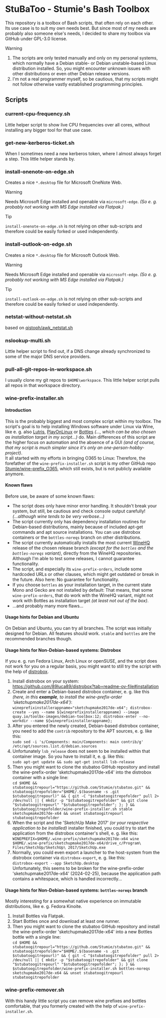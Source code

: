 # StuBaToo - Stumie's Bash Toolbox
This repository is a toolbox of Bash scripts, that often rely on each other.\
Its use case is to suit my own needs best. But since most of my needs are probably also someone else's needs, I decided to share my toolbox via GitHub under GPL-3.0 license.
> [!WARNING]
> 1. The scripts are only tested manually and only on my personal systems, which normally have a Debian stable- or Debian unstable-based Linux distribution installed. So, you might encounter unknown issues with other distributions or even other Debian release versions.
> 2. I'm not a real programmer myself, so be cautious, that my scripts might not follow otherwise vastly established programming principles.
## Scripts
### current-cpu-frequency.sh
Little helper script to show live CPU frequencies over all cores, without installing any bigger tool for that use case.
### get-new-kerberos-ticket.sh
When I sometimes need a new kerberos token, where I almost always forget a step. This little helper stands by.
### install-onenote-on-edge.sh
Creates a nice `*.desktop` file for Microsoft OneNote Web.

> [!WARNING]
> Needs Microsoft Edge installed and openable via `microsoft-edge`. _(So e. g. probably not working with MS Edge installed via Flatpak.)_

> [!TIP]
> `install-onenote-on-edge.sh` is not relying on other sub-scripts and therefore could be easily forked or used independently.
### install-outlook-on-edge.sh
Creates a nice `*.desktop` file for Microsoft Outlook Web.

> [!WARNING]
> Needs Microsoft Edge installed and openable via `microsoft-edge`. _(So e. g. probably not working with MS Edge installed via Flatpak.)_

> [!TIP]
> `install-outlook-on-edge.sh` is not relying on other sub-scripts and therefore could be easily forked or used independently.
### netstat-without-netstat.sh
based on [qistoph/awk_netstat.sh](https://gist.github.com/qistoph/1b0708c888f078c3720de6c6f9562997)
### nslookup-multi.sh
Little helper script to find out, if a DNS change already synchronized to some of the major DNS service providers.
### pull-all-git-repos-in-workspace.sh
I usually clone my git repos to `$HOME\workspace`. 
This little helper script pulls all repos in that workspace directory.
### wine-prefix-installer.sh
#### Introduction
This is the probably biggest and most complex script within my toolbox. The script's goal is to help installing Windows software under Linux via Wine, like e. g. also [Lutris](https://lutris.net/), [PlayOnLinux](https://www.playonlinux.com/) or [Bottles](https://usebottles.com/) _(..., which can be also chosen as installation target in my script...)_ do. Main differences of this script are the higher focus on automation and the absence of a GUI _(and of course, that my script is much simpler since it's only an one-person-hobby-project)_.\
It all started with my efforts in bringing O365 to Linux: Therefore, the forefather of the `wine-prefix-installer.sh` script is my other GitHub repo [Stumie/wine-prefix_O365](https://github.com/Stumie/wine-prefix_O365), which still exists, but is not publicly available anymore.
#### Known flaws
Before use, be aware of some known flaws:
* The script does only have minor error handling. It shouldn't break your system, but still, be cautious and check console output carefully! _(...although wine tends to be very verbose...)_
* The script currently only has dependency installation routines for Debian-based distributions, mainly because of included apt-get commands and apt source installations. You can use distrobox containers or the `bottles-noreqs` branch on other distributions.
* The script currently automatically installs the most current [WineHQ](https://www.winehq.org/) release of the chosen release branch _(except for the `bottles` and the `bottles-noreqs` variant)_, directly from the WineHQ repositories. Although I'm able to test some releases, I cannot guarantee functionality.
* The script, and especially its `wine-prefix-orders`, include some hardcoded URLs or other clauses, which might get outdated or break in the future. Also here: No guarantee for functionality.
* If you choose `bottles` as your installation target, in the current state Mono and Gecko are not installed by default: That means, that some `wine-prefix-orders`, that do work with the WineHQ variant, might not work with Bottles as installation target _(at least not out of the box)_.
* ...and probably many more flaws...
#### Usage hints for Debian and Ubuntu
On Debian and Ubuntu, you can try all branches. The script was initially designed for Debian. All features should work. `stable` and `bottles` are the recommended branches though.
#### Usage hints for Non-Debian-based systems: Distrobox
If you e. g. run Fedora Linux, Arch Linux or openSUSE, and the script does not work for you on a regular basis, you might want to still try the script with the help of [distrobox](https://github.com/89luca89/distrobox).
1. Install distrobox on your system: https://github.com/89luca89/distrobox?tab=readme-ov-file#installation
2. Create and enter a Debian-based distrobox container, e. g. like this _(here, in this __example__, to install the wine-prefix-order 'sketchupmake2017de-x64')_:  
`wineprefixinstallerappname="sketchupmake2017de-x64"; distrobox-create --yes --name ${wineprefixinstallerappname} --image quay.io/toolbx-images/debian-toolbox:12; distrobox-enter --no-workdir --name ${wineprefixinstallerappname};`
3. After you entered the newly created, Debian-based distrobox container, you need to add the `contrib` repository to the APT sources, e. g. like this:  
`sudo sed -i 's/Components: main/Components: main contrib/g' /etc/apt/sources.list.d/debian.sources`
4. Unfortunately `lsb_release` does not seem to be installed within that container image. So you have to install it, e. g. like this:  
`sudo apt-get update && sudo apt-get install lsb-release`
5. Then you might want to clone the stubatoo GitHub repository and install the wine-prefix-order 'sketchupmake2017de-x64' into the distrobox container with a single line:  
`cd $HOME && stubatoogitrepourl="https://github.com/Stumie/stubatoo.git" && stubatoogitrepofolder="$HOME/.$(basename -s .git $stubatoogitrepourl)" && { git -C "$stubatoogitrepofolder" pull 2> /dev/null || { mkdir -p "$stubatoogitrepofolder" && git clone "$stubatoogitrepourl" "$stubatoogitrepofolder"; }; } && $stubatoogitrepofolder/wine-prefix-installer.sh stable sketchupmake2017de-x64 && unset stubatoogitrepourl stubatoogitrepofolder`
6. When the script and the 'SketchUp Make 2017' _(or your respective application to be installed)_ installer finished, you could try to start the application from the distrobox container's shell, e. g. like this:  
`WINEPREFIX=$HOME/.wine-prefix/sketchupmake2017de-x64 wine $HOME/.wine-prefix/sketchupmake2017de-x64/drive_c/Program\ Files/SketchUp/SketchUp\ 2017/SketchUp.exe`
7. Normally, you could even export a launcher to the host-system from the distrobox container via `distrobox-export`, e. g. like this:  
`distrobox-export --app SketchUp.desktop`  
Unfortunately, this seems to be broken for the wine-prefix-order 'sketchupmake2017de-x64' (2024-02-25), because the application path contains a whitespace, which is handled incorrectly...
#### Usage hints for Non-Debian-based systems: `bottles-noreqs` branch
Mostly interesting for a somewhat native experience on immutable distributions, like e. g. Fedora Kinoite.
1. Install Bottles via Flatpak.
2. Start Bottles once and download at least one runner.
3. Then you might want to clone the stubatoo GitHub repository and install the wine-prefix-order 'sketchupmake2017de-x64' into a new Bottles bottle with a single line:  
`cd $HOME && stubatoogitrepourl="https://github.com/Stumie/stubatoo.git" && stubatoogitrepofolder="$HOME/.$(basename -s .git $stubatoogitrepourl)" && { git -C "$stubatoogitrepofolder" pull 2> /dev/null || { mkdir -p "$stubatoogitrepofolder" && git clone "$stubatoogitrepourl" "$stubatoogitrepofolder"; }; } && $stubatoogitrepofolder/wine-prefix-installer.sh bottles-noreqs sketchupmake2017de-x64 && unset stubatoogitrepourl stubatoogitrepofolder`
### wine-prefix-remover.sh
With this handy little script you can remove wine prefixes and bottles comfortable, that you formerly created with the help of `wine-prefix-installer.sh`.
